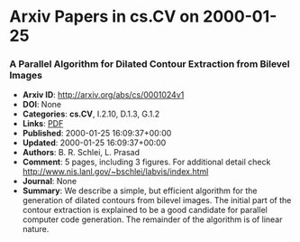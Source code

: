 # Arxiv Papers in cs.CV on 2000-01-25
### A Parallel Algorithm for Dilated Contour Extraction from Bilevel Images
- **Arxiv ID**: http://arxiv.org/abs/cs/0001024v1
- **DOI**: None
- **Categories**: **cs.CV**, I.2.10, D.1.3, G.1.2
- **Links**: [PDF](http://arxiv.org/pdf/cs/0001024v1)
- **Published**: 2000-01-25 16:09:37+00:00
- **Updated**: 2000-01-25 16:09:37+00:00
- **Authors**: B. R. Schlei, L. Prasad
- **Comment**: 5 pages, including 3 figures. For additional detail check
  http://www.nis.lanl.gov/~bschlei/labvis/index.html
- **Journal**: None
- **Summary**: We describe a simple, but efficient algorithm for the generation of dilated contours from bilevel images. The initial part of the contour extraction is explained to be a good candidate for parallel computer code generation. The remainder of the algorithm is of linear nature.



